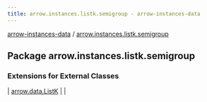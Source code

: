 ```yaml
---
title: arrow.instances.listk.semigroup - arrow-instances-data
---
```


[arrow-instances-data](../index.html) / [arrow.instances.listk.semigroup](./index.html)

## Package arrow.instances.listk.semigroup

### Extensions for External Classes

| [arrow.data.ListK](arrow.data.-list-k/index.html) |  |

